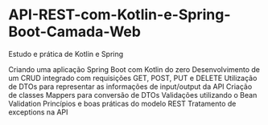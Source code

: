 # API-REST-com-Kotlin-e-Spring-Boot-Camada-Web
Estudo e prática de Kotlin e Spring

Criando uma aplicação Spring Boot com Kotlin do zero
Desenvolvimento de um CRUD integrado com requisições GET, POST, PUT e DELETE
Utilização de DTOs para representar as informações de input/output da API
Criação de classes Mappers para conversão de DTOs
Validações utilizando o Bean Validation
Princípios e boas práticas do modelo REST
Tratamento de exceptions na API
